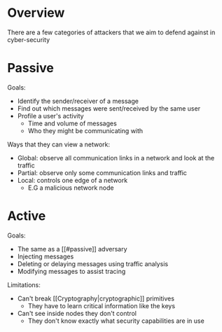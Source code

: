 # Overview
There are a few categories of attackers that we aim to defend against in cyber-security

# Passive
Goals:
- Identify the sender/receiver of a message
- Find out which messages were sent/received by the same user
- Profile a user's activity
	- Time and volume of messages
	- Who they might be communicating with

Ways that they can view a network:
- Global: observe all communication links in a network and look at the traffic
- Partial: observe only some communication links and traffic
- Local: controls one edge of a network
	- E.G a malicious network node

# Active
Goals:
- The same as a [[#passive]] adversary
- Injecting messages
- Deleting or delaying messages using traffic analysis
- Modifying messages to assist tracing

Limitations:
- Can't break [[Cryptography|cryptographic]] primitives
	- They have to learn critical information like the keys
- Can't see inside nodes they don't control
	- They don't know exactly what security capabilities are in use

